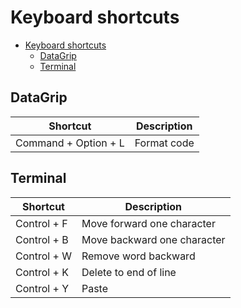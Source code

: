 # Keyboard shortcuts

- [Keyboard shortcuts](#keyboard-shortcuts)
  - [DataGrip](#datagrip)
  - [Terminal](#terminal)

## DataGrip

| Shortcut             | Description |
| -------------------- | ----------- |
| Command + Option + L | Format code |

## Terminal

| Shortcut    | Description                 |
| ----------- | --------------------------- |
| Control + F | Move forward one character  |
| Control + B | Move backward one character |
| Control + W | Remove word backward        |
| Control + K | Delete to end of line       |
| Control + Y | Paste                       |
